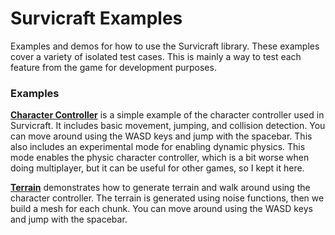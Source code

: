 # Survicraft Examples

Examples and demos for how to use the Survicraft library. These examples cover
a variety of isolated test cases. This is mainly a way to test each feature
from the game for development purposes.

### Examples

**[Character Controller](character.rs)** is a simple example of the character
controller used in Survicraft. It includes basic movement, jumping, and
collision detection. You can move around using the WASD keys and jump with the
spacebar. This also includes an experimental mode for enabling dynamic physics.
This mode enables the physic character controller, which is a bit worse when
doing multiplayer, but it can be useful for other games, so I kept it here.

**[Terrain](terrain.rs)** demonstrates how to generate terrain and walk around
using the character controller. The terrain is generated using noise functions,
then we build a mesh for each chunk. You can move around using the WASD keys
and jump with the spacebar.
